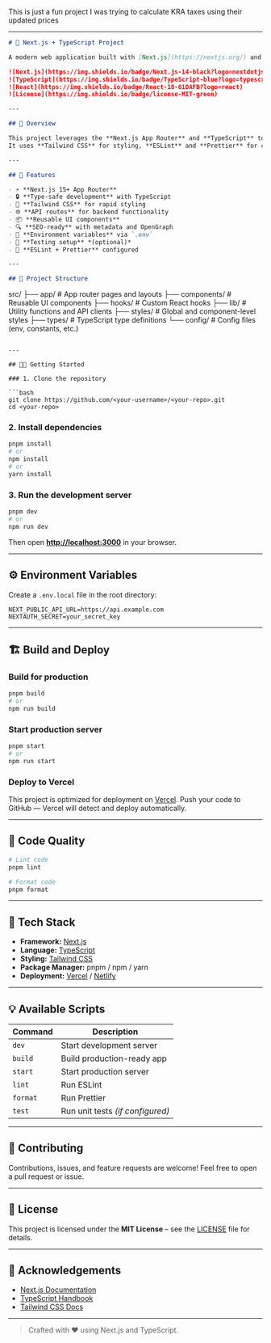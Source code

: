 This is just a fun project I was trying to calculate KRA taxes using their updated prices

---

```markdown
# 🚀 Next.js + TypeScript Project

A modern web application built with [Next.js](https://nextjs.org/) and [TypeScript](https://www.typescriptlang.org/), following best practices for performance, scalability, and maintainability.

![Next.js](https://img.shields.io/badge/Next.js-14-black?logo=nextdotjs)
![TypeScript](https://img.shields.io/badge/TypeScript-blue?logo=typescript)
![React](https://img.shields.io/badge/React-18-61DAFB?logo=react)
![License](https://img.shields.io/badge/license-MIT-green)

---

## 📖 Overview

This project leverages the **Next.js App Router** and **TypeScript** to deliver a performant, SEO-friendly, and developer-efficient frontend.  
It uses **Tailwind CSS** for styling, **ESLint** and **Prettier** for code consistency, and supports modern workflows like API routes, dynamic imports, and static generation.

---

## 🧩 Features

- ⚡️ **Next.js 15+ App Router**
- 🔒 **Type-safe development** with TypeScript  
- 🎨 **Tailwind CSS** for rapid styling  
- 🌐 **API routes** for backend functionality  
- 📦 **Reusable UI components**  
- 🔍 **SEO-ready** with metadata and OpenGraph  
- 🧱 **Environment variables** via `.env`  
- 🧪 **Testing setup** *(optional)*  
- 🧰 **ESLint + Prettier** configured  

---

## 📁 Project Structure

```

src/
├── app/                # App router pages and layouts
├── components/         # Reusable UI components
├── hooks/              # Custom React hooks
├── lib/                # Utility functions and API clients
├── styles/             # Global and component-level styles
├── types/              # TypeScript type definitions
└── config/             # Config files (env, constants, etc.)

````

---

## 🧑‍💻 Getting Started

### 1. Clone the repository

```bash
git clone https://github.com/<your-username>/<your-repo>.git
cd <your-repo>
````

### 2. Install dependencies

```bash
pnpm install
# or
npm install
# or
yarn install
```

### 3. Run the development server

```bash
pnpm dev
# or
npm run dev
```

Then open **[http://localhost:3000](http://localhost:3000)** in your browser.

---

## ⚙️ Environment Variables

Create a `.env.local` file in the root directory:

```env
NEXT_PUBLIC_API_URL=https://api.example.com
NEXTAUTH_SECRET=your_secret_key
```

---

## 🏗️ Build and Deploy

### Build for production

```bash
pnpm build
# or
npm run build
```

### Start production server

```bash
pnpm start
# or
npm run start
```

### Deploy to Vercel

This project is optimized for deployment on [Vercel](https://vercel.com/).
Push your code to GitHub — Vercel will detect and deploy automatically.

---

## 🧹 Code Quality

```bash
# Lint code
pnpm lint

# Format code
pnpm format
```

---

## 🧠 Tech Stack

* **Framework:** [Next.js](https://nextjs.org/)
* **Language:** [TypeScript](https://www.typescriptlang.org/)
* **Styling:** [Tailwind CSS](https://tailwindcss.com/)
* **Package Manager:** pnpm / npm / yarn
* **Deployment:** [Vercel](https://vercel.com/) / [Netlify](https://www.netlify.com/)

---

## 💡 Available Scripts

| Command  | Description                      |
| -------- | -------------------------------- |
| `dev`    | Start development server         |
| `build`  | Build production-ready app       |
| `start`  | Start production server          |
| `lint`   | Run ESLint                       |
| `format` | Run Prettier                     |
| `test`   | Run unit tests *(if configured)* |

---

## 🤝 Contributing

Contributions, issues, and feature requests are welcome!
Feel free to open a pull request or issue.

---

## 📄 License

This project is licensed under the **MIT License** – see the [LICENSE](./LICENSE) file for details.

---

## 🌟 Acknowledgements

* [Next.js Documentation](https://nextjs.org/docs)
* [TypeScript Handbook](https://www.typescriptlang.org/docs/)
* [Tailwind CSS Docs](https://tailwindcss.com/docs)

---

> Crafted with ❤️ using Next.js and TypeScript.

```
